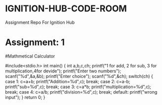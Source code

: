 # IGNITION-HUB-CODE-ROOM
Assignment Repo For Ignition Hub

# Assignment: 1
#Mathmetical Calculator

 #include<stdio.h>
int main()
{
int a,b,c,ch;
    printf("1 for add, 2 for sub, 3 for multiplication,4for devide");
    printf("Enter two numbers");
    scanf("%d",&a,&b);
    printf("Enter choice");
    scanf("%d",&ch);
    switch(ch)
    {
    case 1:
    c=a+b;
    printf("Addition=%d",c);
    break;
    case 2:
    c=a-b;
    printf("sub=%d",c);
    break;
    case 3:
    c=a*b;
    printf("multiplication=%d",c);
    break;
    case 4:
    c=a/b;
    printf("division=%d",c);
    break;
    default:
    printf("wrong input");
    }
    return 0;
}

